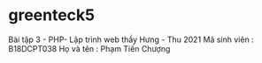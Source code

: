 # greenteck5
 Bài tập 3 - PHP- Lập trình web thầy Hưng - Thu 2021 
 Mã sinh viên : B18DCPT038
 Họ và tên : Phạm Tiến Chượng
